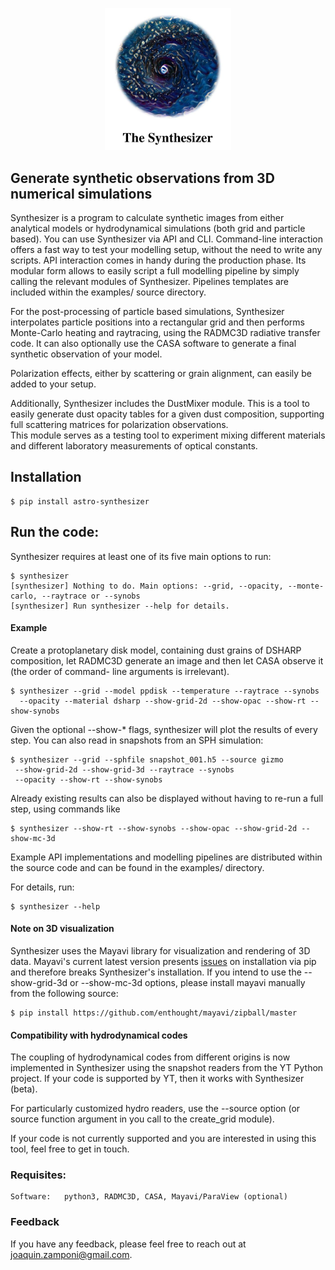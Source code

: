 <p align="center">
<img width="40%" src="https://raw.githubusercontent.com/jzamponi/synthesizer/main/synthesizer/img/logo_and_title_white.jpg" />
</p>

## Generate synthetic observations from 3D numerical simulations

Synthesizer is a program to calculate synthetic images from either analytical 
models or hydrodynamical simulations (both grid and particle based). 
You can use Synthesizer via API and CLI. 
Command-line interaction offers a fast way to test your modelling setup, without 
the need to write any scripts. 
API interaction comes in handy during the production phase. Its modular form 
allows to easily script a full modelling pipeline by simply calling the relevant 
modules of Synthesizer. Pipelines templates are included within the examples/ 
source directory.

For the post-processing of particle based simulations, Synthesizer interpolates 
particle positions into a rectangular grid and then performs Monte-Carlo heating 
and raytracing, using the RADMC3D radiative transfer code. 
It can also optionally use the CASA software to generate a final synthetic 
observation of your model. 

Polarization effects, either by scattering or grain alignment, can easily be 
added to your setup. 

Additionally, Synthesizer includes the DustMixer module. This is a tool to 
easily generate dust opacity tables for a given dust composition, supporting 
full scattering matrices for polarization observations.   
This module serves as a testing tool to experiment mixing different materials 
and different laboratory measurements of optical constants.   

## Installation
    $ pip install astro-synthesizer
    

## Run the code:

Synthesizer requires at least one of its five main options to run:



    $ synthesizer
    [synthesizer] Nothing to do. Main options: --grid, --opacity, --monte-carlo, --raytrace or --synobs
    [synthesizer] Run synthesizer --help for details.



#### Example
Create a protoplanetary disk model, containing dust grains of DSHARP composition, 
let RADMC3D generate an image and then let CASA observe it (the order of command-
line arguments is irrelevant).

    $ synthesizer --grid --model ppdisk --temperature --raytrace --synobs 
      --opacity --material dsharp --show-grid-2d --show-opac --show-rt --show-synobs

Given the optional --show-* flags, synthesizer will plot the results of every step. 
You can also read in snapshots from an SPH simulation:



    $ synthesizer --grid --sphfile snapshot_001.h5 --source gizmo  
     --show-grid-2d --show-grid-3d --raytrace --synobs 
     --opacity --show-rt --show-synobs


Already existing results can also be displayed without having to re-run a full step, 
using commands like


    $ synthesizer --show-rt --show-synobs --show-opac --show-grid-2d --show-mc-3d


Example API implementations and modelling pipelines are distributed within the 
source code and can be found in the examples/ directory.

        
For details, run:

    $ synthesizer --help


#### Note on 3D visualization
Synthesizer uses the Mayavi library for visualization and rendering of 3D 
data. Mayavi's current latest version presents [issues](https://github.com/enthought/mayavi/issues/1284) 
on installation via pip and therefore breaks Synthesizer's installation. 
If you intend to use the --show-grid-3d or --show-mc-3d options, please install 
mayavi manually from the following source:


    $ pip install https://github.com/enthought/mayavi/zipball/master


#### Compatibility with hydrodynamical codes 
The coupling of hydrodynamical codes from different origins is now implemented in
Synthesizer using the snapshot readers from the YT Python project.
If your code is supported by YT, then it works with Synthesizer (beta).

For particularly customized hydro readers, use the --source option (or source 
function argument in you call to the create_grid module).

If your code is not currently supported and you are interested in using this tool, 
feel free to get in touch. 

### Requisites:

    Software:   python3, RADMC3D, CASA, Mayavi/ParaView (optional)
        
### Feedback

If you have any feedback, please feel free to reach out at joaquin.zamponi@gmail.com.


